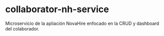 # collaborator-nh-service
Microservicio de la apliación NovaHire enfocado en la CRUD y dashboard del colaborador.
